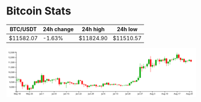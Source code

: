 # Bitcoin Stats

BTC/USDT|24h change|24h high|24h low|
|---|---|---|---|
|$11582.07|-1.63%|$11824.90|$11510.57|

<img src="./chart.svg">
